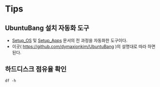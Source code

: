 # Tips

## UbuntuBang 설치 자동화 도구
* [Setup_OS](Setup_OS.md) 및 [Setup_Apps](Setup_Apps.md) 문서의 전 과정을 자동화한 도구이다.
* 이곳( https://github.com/dymaxionkim/UbuntuBang )의 설명대로 따라 하면 된다.

## 하드디스크 점유율 확인
```
df -h
```
